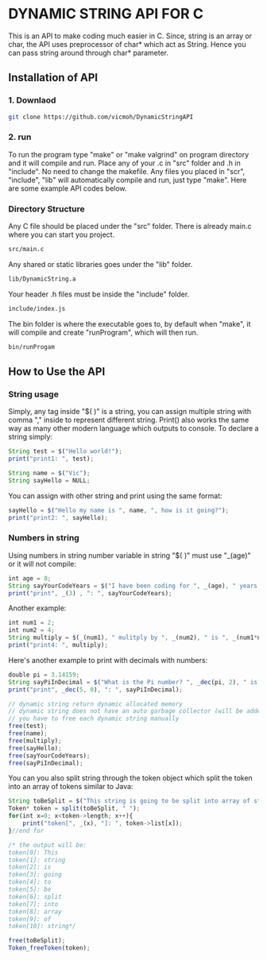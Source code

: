 # DYNAMIC STRING API FOR C

This is an API to make coding much easier in C.
Since, string is an array or char, the API uses preprocessor of char*  which act as String.
Hence you can pass string around through char* parameter.

## Installation of API

### 1. Downlaod

```Bash
git clone https://github.com/vicmoh/DynamicStringAPI
```

### 2. run

To run the program type "make" or "make valgrind" on program directory and it will compile and run.
Place any of your .c in "src" folder and .h in "include".
No need to change the makefile.
Any files you placed in "scr", "include", "lib" will automatically compile and run, just type "make".
Here are some example API codes below.

### Directory Structure

Any C file should be placed under the "src" folder.
There is already main.c where you can start you project.

```Bash
src/main.c
```

Any shared or static libraries goes under the "lib" folder.

```Bash
lib/DynamicString.a
```

Your header .h files must be inside the "include" folder.

```Bash
include/index.js
```

The bin folder is where the executable goes to,
by default when "make", it will compile and create "runProgram",
which will then run.

```Bash
bin/runProgam
```

## How to Use the API

### String usage

Simply, any tag inside "$( )" is a string, 
you can assign multiple string with comma "," inside to represent different string.
Print() also works the same way as many other modern language which outputs to console.
To declare a string simply:

```javascript
String test = $("Hello world!");
print("print1: ", test);

String name = $("Vic");
String sayHello = NULL;
```

You can assign with other string and print using the same format:
```javascript
sayHello = $("Hello my name is ", name, ", how is it going?");
print("print2: ", sayHello);
```
### Numbers in string

Using numbers in string
number variable in string "$( )" must use "_(age)" or it will not compile:
```javascript
int age = 8;
String sayYourCodeYears = $("I have been coding for ", _(age), " years.");
print("print", _(3) , ": ", sayYourCodeYears); 
```

Another example:
```javascript
int num1 = 2;
int num2 = 4;
String multiply = $(_(num1), " mulitply by ", _(num2), " is ", _(num1*num2));
print("print4: ", multiply);
```

Here's another example to print with decimals with numbers:
```javascript
double pi = 3.14159;
String sayPiInDecimal = $("What is the Pi number? ", _dec(pi, 2), " is the number, duh!");
print("print", _dec(5, 0), ": ", sayPiInDecimal);

// dynamic string return dynamic allocated memory
// dynamic string does not have an auto garbage collector (will be added on future updates)
// you have to free each dynamic string manually 
free(test);
free(name);
free(multiply);
free(sayHello);
free(sayYourCodeYears);
free(sayPiInDecimal);
```

You can you also split string through the token object
which split the token into an array of tokens similar to Java:
```javascript
String toBeSplit = $("This string is going to be split into array of string");
Token* token = split(toBeSplit, " ");
for(int x=0; x<token->length; x++){
    print("token[", _(x), "]: ", token->list[x]);
}//end for

/* the output will be:
token[0]: This
token[1]: string
token[2]: is
token[3]: going
token[4]: to
token[5]: be
token[6]: split
token[7]: into
token[8]: array
token[9]: of
token[10]: string*/

free(toBeSplit);
Token_freeToken(token);
```